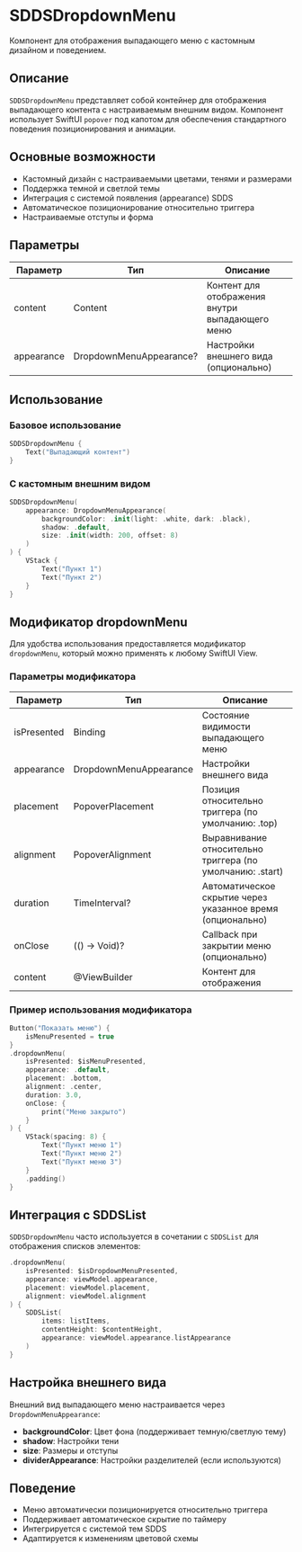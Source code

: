 # SDDSDropdownMenu

Компонент для отображения выпадающего меню с кастомным дизайном и поведением.

## Описание

`SDDSDropdownMenu` представляет собой контейнер для отображения выпадающего контента с настраиваемым внешним видом. Компонент использует SwiftUI `popover` под капотом для обеспечения стандартного поведения позиционирования и анимации.

## Основные возможности

- Кастомный дизайн с настраиваемыми цветами, тенями и размерами
- Поддержка темной и светлой темы
- Интеграция с системой появления (appearance) SDDS
- Автоматическое позиционирование относительно триггера
- Настраиваемые отступы и форма

## Параметры

| Параметр | Тип | Описание |
|----------|-----|-----------|
| content | Content | Контент для отображения внутри выпадающего меню |
| appearance | DropdownMenuAppearance? | Настройки внешнего вида (опционально) |

## Использование

### Базовое использование
```swift
SDDSDropdownMenu {
    Text("Выпадающий контент")
}
```

### С кастомным внешним видом
```swift
SDDSDropdownMenu(
    appearance: DropdownMenuAppearance(
        backgroundColor: .init(light: .white, dark: .black),
        shadow: .default,
        size: .init(width: 200, offset: 8)
    )
) {
    VStack {
        Text("Пункт 1")
        Text("Пункт 2")
    }
}
```

## Модификатор dropdownMenu

Для удобства использования предоставляется модификатор `dropdownMenu`, который можно применять к любому SwiftUI View.

### Параметры модификатора

| Параметр | Тип | Описание |
|----------|-----|-----------|
| isPresented | Binding<Bool> | Состояние видимости выпадающего меню |
| appearance | DropdownMenuAppearance | Настройки внешнего вида |
| placement | PopoverPlacement | Позиция относительно триггера (по умолчанию: .top) |
| alignment | PopoverAlignment | Выравнивание относительно триггера (по умолчанию: .start) |
| duration | TimeInterval? | Автоматическое скрытие через указанное время (опционально) |
| onClose | (() -> Void)? | Callback при закрытии меню (опционально) |
| content | @ViewBuilder | Контент для отображения |

### Пример использования модификатора

```swift
Button("Показать меню") {
    isMenuPresented = true
}
.dropdownMenu(
    isPresented: $isMenuPresented,
    appearance: .default,
    placement: .bottom,
    alignment: .center,
    duration: 3.0,
    onClose: {
        print("Меню закрыто")
    }
) {
    VStack(spacing: 8) {
        Text("Пункт меню 1")
        Text("Пункт меню 2")
        Text("Пункт меню 3")
    }
    .padding()
}
```

## Интеграция с SDDSList

`SDDSDropdownMenu` часто используется в сочетании с `SDDSList` для отображения списков элементов:

```swift
.dropdownMenu(
    isPresented: $isDropdownMenuPresented,
    appearance: viewModel.appearance,
    placement: viewModel.placement,
    alignment: viewModel.alignment
) {
    SDDSList(
        items: listItems,
        contentHeight: $contentHeight,
        appearance: viewModel.appearance.listAppearance
    )
}
```

## Настройка внешнего вида

Внешний вид выпадающего меню настраивается через `DropdownMenuAppearance`:

- **backgroundColor**: Цвет фона (поддерживает темную/светлую тему)
- **shadow**: Настройки тени
- **size**: Размеры и отступы
- **dividerAppearance**: Настройки разделителей (если используются)

## Поведение

- Меню автоматически позиционируется относительно триггера
- Поддерживает автоматическое скрытие по таймеру
- Интегрируется с системой тем SDDS
- Адаптируется к изменениям цветовой схемы 